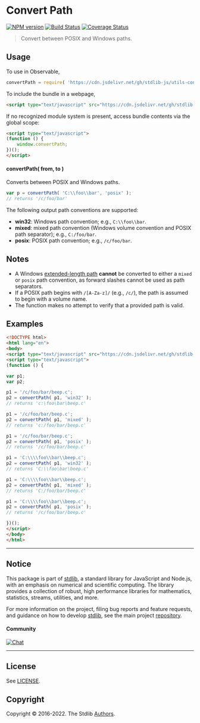 <!--

@license Apache-2.0

Copyright (c) 2018 The Stdlib Authors.

Licensed under the Apache License, Version 2.0 (the "License");
you may not use this file except in compliance with the License.
You may obtain a copy of the License at

   http://www.apache.org/licenses/LICENSE-2.0

Unless required by applicable law or agreed to in writing, software
distributed under the License is distributed on an "AS IS" BASIS,
WITHOUT WARRANTIES OR CONDITIONS OF ANY KIND, either express or implied.
See the License for the specific language governing permissions and
limitations under the License.

-->

# Convert Path

[![NPM version][npm-image]][npm-url] [![Build Status][test-image]][test-url] [![Coverage Status][coverage-image]][coverage-url] <!-- [![dependencies][dependencies-image]][dependencies-url] -->

> Convert between POSIX and Windows paths.

<!-- Section to include introductory text. Make sure to keep an empty line after the intro `section` element and another before the `/section` close. -->

<section class="intro">

</section>

<!-- /.intro -->

<!-- Package usage documentation. -->



<section class="usage">

## Usage

To use in Observable,

```javascript
convertPath = require( 'https://cdn.jsdelivr.net/gh/stdlib-js/utils-convert-path@umd/bundle.js' )
```

To include the bundle in a webpage,

```html
<script type="text/javascript" src="https://cdn.jsdelivr.net/gh/stdlib-js/utils-convert-path@umd/bundle.js"></script>
```

If no recognized module system is present, access bundle contents via the global scope:

```html
<script type="text/javascript">
(function () {
    window.convertPath;
})();
</script>
```

#### convertPath( from, to )

Converts between POSIX and Windows paths.

```javascript
var p = convertPath( 'C:\\foo\\bar', 'posix' );
// returns '/c/foo/bar'
```

The following output path conventions are supported:

-   **win32**: Windows path convention; e.g., `C:\\foo\\bar`.
-   **mixed**: mixed path convention (Windows volume convention and POSIX path separator); e.g., `C:/foo/bar`.
-   **posix**: POSIX path convention; e.g., `/c/foo/bar`.

</section>

<!-- /.usage -->

<!-- Package usage notes. Make sure to keep an empty line after the `section` element and another before the `/section` close. -->

<section class="notes">

## Notes

-   A Windows [extended-length path][extended-length-path] **cannot** be converted to either a `mixed` or `posix` path convention, as forward slashes cannot be used as path separators.
-   If a POSIX path begins with `/[A-Za-z]/` (e.g., `/c/`), the path is assumed to begin with a volume name.
-   The function makes no attempt to verify that a provided path is valid. 

</section>

<!-- /.notes -->

<!-- Package usage examples. -->

<section class="examples">

## Examples

<!-- eslint no-undef: "error" -->

```html
<!DOCTYPE html>
<html lang="en">
<body>
<script type="text/javascript" src="https://cdn.jsdelivr.net/gh/stdlib-js/utils-convert-path@umd/bundle.js"></script>
<script type="text/javascript">
(function () {

var p1;
var p2;

p1 = '/c/foo/bar/beep.c';
p2 = convertPath( p1, 'win32' );
// returns 'c:\foo\bar\beep.c'

p1 = '/c/foo/bar/beep.c';
p2 = convertPath( p1, 'mixed' );
// returns 'c:/foo/bar/beep.c'

p1 = '/c/foo/bar/beep.c';
p2 = convertPath( p1, 'posix' );
// returns '/c/foo/bar/beep.c'

p1 = 'C:\\\\foo\\bar\\beep.c';
p2 = convertPath( p1, 'win32' );
// returns 'C:\\foo\bar\beep.c'

p1 = 'C:\\\\foo\\bar\\beep.c';
p2 = convertPath( p1, 'mixed' );
// returns 'C:/foo/bar/beep.c'

p1 = 'C:\\\\foo\\bar\\beep.c';
p2 = convertPath( p1, 'posix' );
// returns '/c/foo/bar/beep.c'

})();
</script>
</body>
</html>
```

</section>

<!-- /.examples -->

<!-- Section for describing a command-line interface. -->



<!-- Section to include cited references. If references are included, add a horizontal rule *before* the section. Make sure to keep an empty line after the `section` element and another before the `/section` close. -->

<section class="references">

</section>

<!-- /.references -->

<!-- Section for related `stdlib` packages. Do not manually edit this section, as it is automatically populated. -->

<section class="related">

</section>

<!-- /.related -->

<!-- Section for all links. Make sure to keep an empty line after the `section` element and another before the `/section` close. -->


<section class="main-repo" >

* * *

## Notice

This package is part of [stdlib][stdlib], a standard library for JavaScript and Node.js, with an emphasis on numerical and scientific computing. The library provides a collection of robust, high performance libraries for mathematics, statistics, streams, utilities, and more.

For more information on the project, filing bug reports and feature requests, and guidance on how to develop [stdlib][stdlib], see the main project [repository][stdlib].

#### Community

[![Chat][chat-image]][chat-url]

---

## License

See [LICENSE][stdlib-license].


## Copyright

Copyright &copy; 2016-2022. The Stdlib [Authors][stdlib-authors].

</section>

<!-- /.stdlib -->

<!-- Section for all links. Make sure to keep an empty line after the `section` element and another before the `/section` close. -->

<section class="links">

[npm-image]: http://img.shields.io/npm/v/@stdlib/utils-convert-path.svg
[npm-url]: https://npmjs.org/package/@stdlib/utils-convert-path

[test-image]: https://github.com/stdlib-js/utils-convert-path/actions/workflows/test.yml/badge.svg?branch=main
[test-url]: https://github.com/stdlib-js/utils-convert-path/actions/workflows/test.yml?query=branch:main

[coverage-image]: https://img.shields.io/codecov/c/github/stdlib-js/utils-convert-path/main.svg
[coverage-url]: https://codecov.io/github/stdlib-js/utils-convert-path?branch=main

<!--

[dependencies-image]: https://img.shields.io/david/stdlib-js/utils-convert-path.svg
[dependencies-url]: https://david-dm.org/stdlib-js/utils-convert-path/main

-->

[chat-image]: https://img.shields.io/gitter/room/stdlib-js/stdlib.svg
[chat-url]: https://gitter.im/stdlib-js/stdlib/

[stdlib]: https://github.com/stdlib-js/stdlib

[stdlib-authors]: https://github.com/stdlib-js/stdlib/graphs/contributors

[umd]: https://github.com/umdjs/umd
[es-module]: https://developer.mozilla.org/en-US/docs/Web/JavaScript/Guide/Modules

[deno-url]: https://github.com/stdlib-js/utils-convert-path/tree/deno
[umd-url]: https://github.com/stdlib-js/utils-convert-path/tree/umd
[esm-url]: https://github.com/stdlib-js/utils-convert-path/tree/esm

[stdlib-license]: https://raw.githubusercontent.com/stdlib-js/utils-convert-path/main/LICENSE

[extended-length-path]: https://msdn.microsoft.com/en-us/library/windows/desktop/aa365247(v=vs.85).aspx

[standard-streams]: https://en.wikipedia.org/wiki/Standard_streams

</section>

<!-- /.links -->
